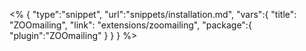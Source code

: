 <% {
	"type":"snippet", "url":"snippets/installation.md", "vars":{
		"title": "ZOOmailing",
		"link": "extensions\/zoomailing",
		"package":{
			"plugin":"ZOOmailing"
		}
	}
} %>
